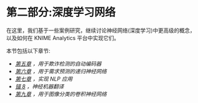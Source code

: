 <title>B16391_Section2_Final_NM_ePUB</title>

# 第二部分:深度学习网络

在这里，我们基于一些案例研究，继续讨论神经网络(深度学习)中更高级的概念，以及如何在 KNIME Analytics 平台中实现它们。

本节包括以下章节:

*   [*第五章*](B16391_05_Final_NM_ePUB.xhtml#_idTextAnchor152) *，用于欺诈检测的自动编码器*
*   [*第六章*](B16391_06_Final_VK_ePUB.xhtml#_idTextAnchor181) *，用于需求预测的递归神经网络*
*   [*第七章*](B16391_07_Final_NM_ePUB.xhtml#_idTextAnchor230) *，实现 NLP 应用*
*   [*锚 8*](B16391_08_Final_SK_ePUB.xhtml#_idTextAnchor305) *，神经机器翻译*
*   [*第九章*](B16391_09_Final_NM_ePUB.xhtml#_idTextAnchor316) *，用于图像分类的卷积神经网络*